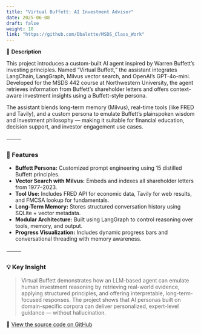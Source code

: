 ```yaml
---
title: "Virtual Buffett: AI Investment Advisor"
date: 2025-06-08
draft: false
weight: 10
link: "https://github.com/Dbalette/MSDS_Class_Work"
---
```


📘 **Description**

This project introduces a custom-built AI agent inspired by Warren Buffett’s investing principles. Named “Virtual Buffett,” the assistant integrates LangChain, LangGraph, Milvus vector search, and OpenAI’s GPT-4o-mini. Developed for the MSDS 442 course at Northwestern University, the agent retrieves information from Buffett’s shareholder letters and offers context-aware investment insights using a Buffett-style persona.

<!--more-->

The assistant blends long-term memory (Milvus), real-time tools (like FRED and Tavily), and a custom persona to emulate Buffett’s plainspoken wisdom and investment philosophy — making it suitable for financial education, decision support, and investor engagement use cases.

⸻

### 🔧 Features

- **Buffett Persona:** Customized prompt engineering using 15 distilled Buffett principles.
- **Vector Search with Milvus:** Embeds and indexes all shareholder letters from 1977–2023.
- **Tool Use:** Includes FRED API for economic data, Tavily for web results, and FMCSA lookup for fundamentals.
- **Long-Term Memory:** Stores structured conversation history using SQLite + vector metadata.
- **Modular Architecture:** Built using LangGraph to control reasoning over tools, memory, and output.
- **Progress Visualization:** Includes dynamic progress bars and conversational threading with memory awareness.

⸻

### 💡 Key Insight

> Virtual Buffett demonstrates how an LLM-based agent can emulate human investment reasoning by retrieving real-world evidence, applying structured principles, and offering interpretable, long-term-focused responses. The project shows that AI personas built on domain-specific corpora can deliver personalized, expert-level guidance — without hallucination.

🔗 [View the source code on GitHub](https://github.com/Dbalette/MSDS_Class_Work)
